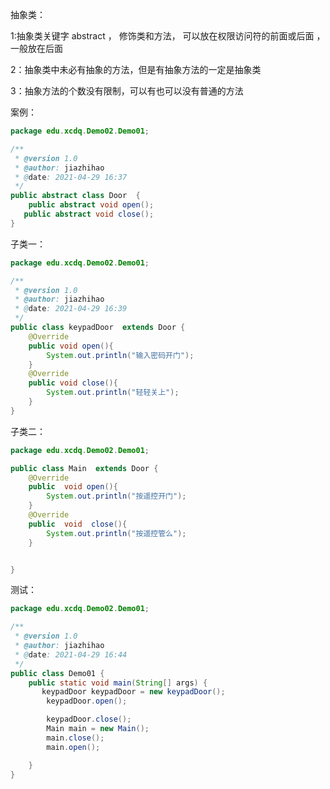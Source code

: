 抽象类：

1:抽象类关键字 abstract ，  修饰类和方法， 可以放在权限访问符的前面或后面   ，一般放在后面

2：抽象类中未必有抽象的方法，但是有抽象方法的一定是抽象类

3：抽象方法的个数没有限制，可以有也可以没有普通的方法

案例：

```java
package edu.xcdq.Demo02.Demo01;

/**
 * @version 1.0
 * @author: jiazhihao
 * @date: 2021-04-29 16:37
 */
public abstract class Door  {
    public abstract void open();
   public abstract void close();
}

```

子类一：

```java
package edu.xcdq.Demo02.Demo01;

/**
 * @version 1.0
 * @author: jiazhihao
 * @date: 2021-04-29 16:39
 */
public class keypadDoor  extends Door {
    @Override
    public void open(){
        System.out.println("输入密码开门");
    }
    @Override
    public void close(){
        System.out.println("轻轻关上");
    }
}


```



子类二：

```java
package edu.xcdq.Demo02.Demo01;

public class Main  extends Door {
    @Override
    public  void open(){
        System.out.println("按遥控开门");
    }
    @Override
    public  void  close(){
        System.out.println("按遥控管么");
    }


}


```

测试：

```java
package edu.xcdq.Demo02.Demo01;

/**
 * @version 1.0
 * @author: jiazhihao
 * @date: 2021-04-29 16:44
 */
public class Demo01 {
    public static void main(String[] args) {
       keypadDoor keypadDoor = new keypadDoor();
        keypadDoor.open();

        keypadDoor.close();
        Main main = new Main();
        main.close();
        main.open();

    }
}

```

